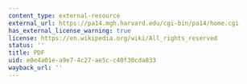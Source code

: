 ```yaml
---
content_type: external-resource
external_url: https://pa14.mgh.harvard.edu/cgi-bin/pa14/home.cgi
has_external_license_warning: true
license: https://en.wikipedia.org/wiki/All_rights_reserved
status: ''
title: PDF
uid: e0e4a01e-a9e7-4c27-ae5c-c40f30cda833
wayback_url: ''
---
```


